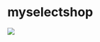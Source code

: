# myselectshop

<img src="https://img.shields.io/badge/mysql-4479A1?style=for-the-badge&logo=mysql&logoColor=white">
